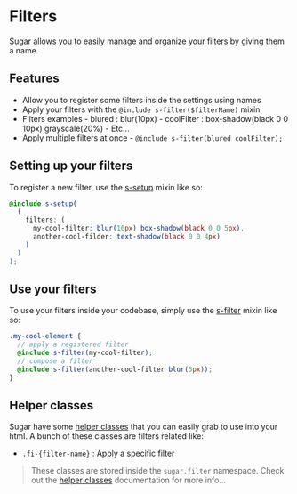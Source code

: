 # Filters

Sugar allows you to easily manage and organize your filters by giving them a name.

## Features

- Allow you to register some filters inside the settings using names
- Apply your filters with the `@include s-filter($filterName)` mixin
- Filters examples - blured : blur(10px) - coolFilter : box-shadow(black 0 0 10px) grayscale(20%) - Etc...
- Apply multiple filters at once - `@include s-filter(blured coolFilter);`

## Setting up your filters

To register a new filter, use the [s-setup](../src/scss/core/mixins/_s-setup.md) mixin like so:

```scss
@include s-setup(
  (
    filters: (
      my-cool-filter: blur(10px) box-shadow(black 0 0 5px),
      another-cool-filder: text-shadow(black 0 0 4px)
    )
  )
);
```

## Use your filters

To use your filters inside your codebase, simply use the [s-filter](../src/scss/core/mixins/_s-filter.md) mixin like so:

```scss
.my-cool-element {
  // apply a registered filter
  @include s-filter(my-cool-filter);
  // compose a filter
  @include s-filter(another-cool-filter blur(5px));
}
```

## Helper classes

Sugar have some [helper classes](helper-classes.md) that you can easily grab to use into your html. A bunch of these classes are filters related like:

- `.fi-{filter-name}` : Apply a specific filter

> These classes are stored inside the `sugar.filter` namespace. Check out the [helper classes](helper-classes.md) documentation for more info...

